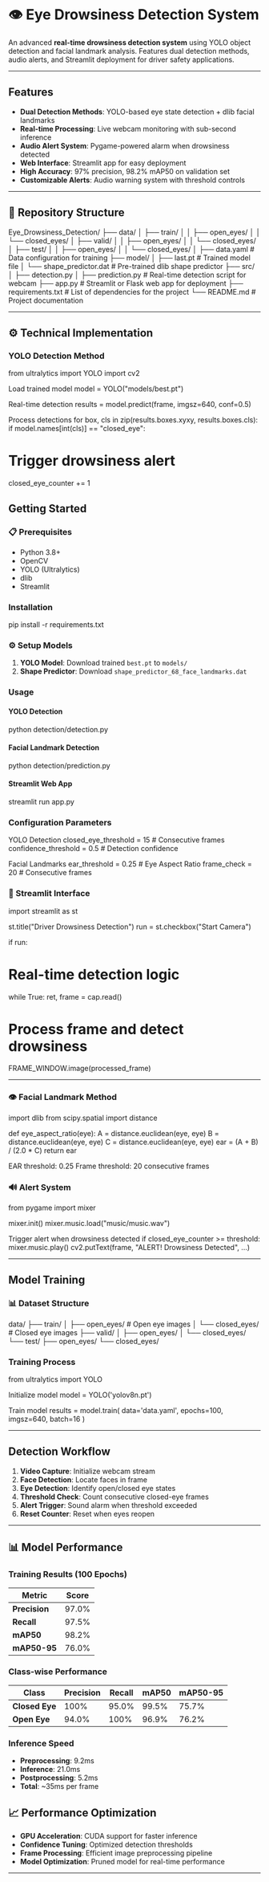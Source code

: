 # 👁️ Eye Drowsiness Detection System

An advanced **real-time drowsiness detection system** using YOLO object detection and facial landmark analysis. Features dual detection methods, audio alerts, and Streamlit deployment for driver safety applications.

---

## Features

- **Dual Detection Methods**: YOLO-based eye state detection + dlib facial landmarks
- **Real-time Processing**: Live webcam monitoring with sub-second inference
- **Audio Alert System**: Pygame-powered alarm when drowsiness detected
- **Web Interface**: Streamlit app for easy deployment
- **High Accuracy**: 97% precision, 98.2% mAP50 on validation set
- **Customizable Alerts**: Audio warning system with threshold controls

---

## 📂 Repository Structure

Eye_Drowsiness_Detection/
├── data/
│   ├── train/
│   │   ├── open_eyes/
│   │   └── closed_eyes/
│   ├── valid/
│   │   ├── open_eyes/
│   │   └── closed_eyes/
│   ├── test/
│   │   ├── open_eyes/
│   │   └── closed_eyes/
│   ├── data.yaml  # Data configuration for training
├── model/
│   ├── last.pt   # Trained model file
│   └── shape_predictor.dat  # Pre-trained dlib shape predictor
├── src/
│   ├── detection.py 
│   ├── prediction.py  # Real-time detection script for webcam
├── app.py  # Streamlit or Flask web app for deployment
├── requirements.txt  # List of dependencies for the project
└── README.md  # Project documentation


---

## ⚙️ Technical Implementation

### YOLO Detection Method

from ultralytics import YOLO
import cv2

Load trained model
model = YOLO("models/best.pt")

Real-time detection
results = model.predict(frame, imgsz=640, conf=0.5)

Process detections
for box, cls in zip(results.boxes.xyxy, results.boxes.cls):
if model.names[int(cls)] == "closed_eye":
# Trigger drowsiness alert
closed_eye_counter += 1

## Getting Started

### 📋 Prerequisites
- Python 3.8+
- OpenCV
- YOLO (Ultralytics)
- dlib
- Streamlit

### Installation

pip install -r requirements.txt


### ⚙️ Setup Models
1. **YOLO Model**: Download trained `best.pt` to `models/`
2. **Shape Predictor**: Download `shape_predictor_68_face_landmarks.dat`

### Usage

#### YOLO Detection

python detection/detection.py


#### Facial Landmark Detection 

python detection/prediction.py


#### Streamlit Web App

streamlit run app.py

### Configuration Parameters

YOLO Detection
closed_eye_threshold = 15 # Consecutive frames
confidence_threshold = 0.5 # Detection confidence

Facial Landmarks
ear_threshold = 0.25 # Eye Aspect Ratio
frame_check = 20 # Consecutive frames


### 📱 Streamlit Interface

import streamlit as st

st.title("Driver Drowsiness Detection")
run = st.checkbox("Start Camera")

if run:
# Real-time detection logic
while True:
ret, frame = cap.read()
# Process frame and detect drowsiness
FRAME_WINDOW.image(processed_frame)


---
### 👁️ Facial Landmark Method

import dlib
from scipy.spatial import distance

def eye_aspect_ratio(eye):
A = distance.euclidean(eye, eye)
B = distance.euclidean(eye, eye)
C = distance.euclidean(eye, eye)
ear = (A + B) / (2.0 * C)
return ear

EAR threshold: 0.25
Frame threshold: 20 consecutive frames


### 🔊 Alert System

from pygame import mixer

mixer.init()
mixer.music.load("music/music.wav")

Trigger alert when drowsiness detected
if closed_eye_counter >= threshold:
mixer.music.play()
cv2.putText(frame, "ALERT! Drowsiness Detected", ...)


---


## Model Training

### 📊 Dataset Structure

data/
├── train/
│ ├── open_eyes/ # Open eye images
│ └── closed_eyes/ # Closed eye images
├── valid/
│ ├── open_eyes/
│ └── closed_eyes/
└── test/
├── open_eyes/
└── closed_eyes/


### Training Process

from ultralytics import YOLO

Initialize model
model = YOLO('yolov8n.pt')

Train model
results = model.train(
data='data.yaml',
epochs=100,
imgsz=640,
batch=16
)


---

## Detection Workflow

1. **Video Capture**: Initialize webcam stream
2. **Face Detection**: Locate faces in frame
3. **Eye Detection**: Identify open/closed eye states
4. **Threshold Check**: Count consecutive closed-eye frames
5. **Alert Trigger**: Sound alarm when threshold exceeded
6. **Reset Counter**: Reset when eyes reopen

---

## 📊 Model Performance

### Training Results (100 Epochs)
| Metric | Score |
|--------|-------|
| **Precision** | 97.0% |
| **Recall** | 97.5% |
| **mAP50** | 98.2% |
| **mAP50-95** | 76.0% |

### Class-wise Performance
| Class | Precision | Recall | mAP50 | mAP50-95 |
|-------|-----------|--------|-------|----------|
| **Closed Eye** | 100% | 95.0% | 99.5% | 75.7% |
| **Open Eye** | 94.0% | 100% | 96.9% | 76.2% |

### Inference Speed
- **Preprocessing**: 9.2ms
- **Inference**: 21.0ms  
- **Postprocessing**: 5.2ms
- **Total**: ~35ms per frame


## 📈 Performance Optimization

- **GPU Acceleration**: CUDA support for faster inference
- **Confidence Tuning**: Optimized detection thresholds
- **Frame Processing**: Efficient image preprocessing pipeline
- **Model Optimization**: Pruned model for real-time performance

---

